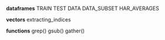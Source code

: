**dataframes**
TRAIN 
TEST 
DATA 
DATA_SUBSET 
HAR_AVERAGES

**vectors**
extracting_indices

**functions**
grep()
gsub()
gather()
